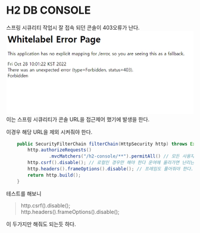 # H2 DB CONSOLE

스프링 시큐리티 작업시 잘 접속 되던 콘솔이 403오류가 난다.
    ![403](../image/2022-10-28%2010%2001%2045.jpg)  
이는 스프링 시큐리티가 콘솔 URL을 접근제어 했기에 발생을 한다.

이경우 해당 URL을 제외 시켜줘야 한다.

```Java
    public SecurityFilterChain filterChain(HttpSecurity http) throws Exception {
        http.authorizeRequests()
                .mvcMatchers("/h2-console/**").permitAll() // 모든 사용자 접근가능
        http.csrf().disable(); // 로컬인 경우만 해야 한다 운여에 올라가면 난리난다.
        http.headers().frameOptions().disable(); // 프레임도 풀어줘야 한다. 운영에 가면 안된다.
        return http.build();
    }
```

테스트를 해보니
>http.csrf().disable();  
>http.headers().frameOptions().disable();  

이 두가지만 해줘도 되는듯 하다.
